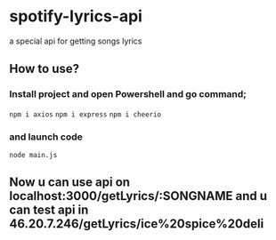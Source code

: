 # spotify-lyrics-api
a special api for getting songs lyrics 

## How to use? 
### Install project and open Powershell and go command; 
`npm i axios`
`npm i express`
`npm i cheerio`
### and launch code 
`node main.js`

## Now u can use api on localhost:3000/getLyrics/:SONGNAME and u can test api in 46.20.7.246/getLyrics/ice%20spice%20deli
